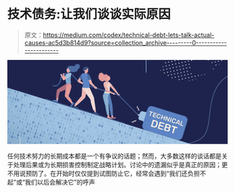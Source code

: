 # 技术债务:让我们谈谈实际原因

> 原文：<https://medium.com/codex/technical-debt-lets-talk-actual-causes-ac5d3b814d9?source=collection_archive---------0----------------------->

![](img/fde3669b07aac8e0c18628f7d3b895b6.png)

任何技术努力的长期成本都是一个有争议的话题；然而，大多数这样的谈话都是关于处理后果或为长期损害控制制定战略计划。讨论中的遗漏似乎是真正的原因；更不用说预防了。在开始时仅仅提到试图防止它，经常会遇到“我们还负担不起”或“我们以后会解决它”的呼声